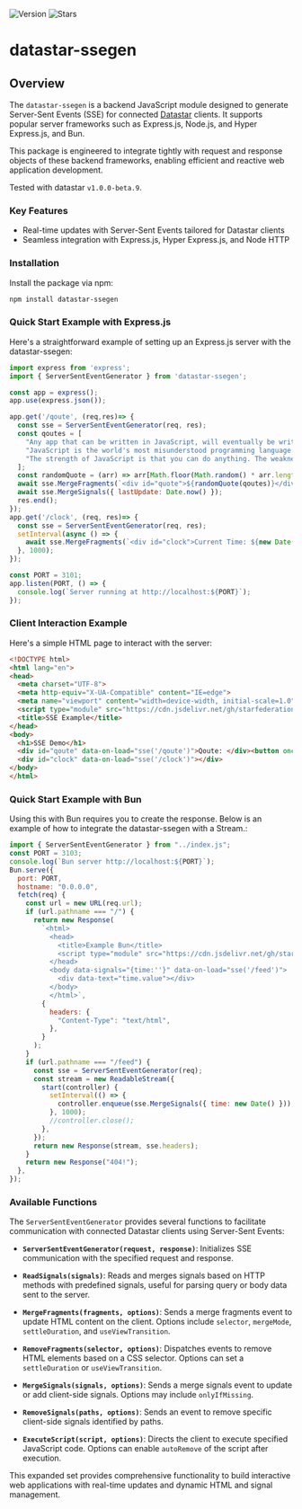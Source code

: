 ![Version](https://img.shields.io/github/package-json/v/jmcudd/datastar-ssegen?filename=package.json)
![Stars](https://img.shields.io/github/stars/jmcudd/datastar-ssegen?style=flat)

# datastar-ssegen

## Overview

The `datastar-ssegen` is a backend JavaScript module designed to generate Server-Sent Events (SSE) for connected [Datastar](https://data-star.dev/) clients. It supports popular server frameworks such as Express.js, Node.js, and Hyper Express.js, and Bun.

This package is engineered to integrate tightly with request and response objects of these backend frameworks, enabling efficient and reactive web application development.

Tested with datastar `v1.0.0-beta.9`.

### Key Features

- Real-time updates with Server-Sent Events tailored for Datastar clients
- Seamless integration with Express.js, Hyper Express.js, and Node HTTP

### Installation

Install the package via npm:

```bash
npm install datastar-ssegen
```

### Quick Start Example with Express.js

Here's a straightforward example of setting up an Express.js server with the datastar-ssegen:

```javascript
import express from 'express';
import { ServerSentEventGenerator } from 'datastar-ssegen';

const app = express();
app.use(express.json());

app.get('/qoute', (req,res)=> {
  const sse = ServerSentEventGenerator(req, res);
  const qoutes = [
    "Any app that can be written in JavaScript, will eventually be written in JavaScript. - Jeff Atwood",
    "JavaScript is the world's most misunderstood programming language. - Douglas Crockford",
    "The strength of JavaScript is that you can do anything. The weakness is that you will. - Reg Braithwaite",
  ];
  const randomQuote = (arr) => arr[Math.floor(Math.random() * arr.length)];
  await sse.MergeFragments(`<div id="quote">${randomQuote(qoutes)}</div>`);
  await sse.MergeSignals({ lastUpdate: Date.now() });
  res.end();
});
app.get('/clock', (req, res)=> {
  const sse = ServerSentEventGenerator(req, res);
  setInterval(async () => {
    await sse.MergeFragments(`<div id="clock">Current Time: ${new Date()}</div>`);
  }, 1000);
});

const PORT = 3101;
app.listen(PORT, () => {
  console.log(`Server running at http://localhost:${PORT}`);
});
```

### Client Interaction Example

Here's a simple HTML page to interact with the server:

```html
<!DOCTYPE html>
<html lang="en">
<head>
  <meta charset="UTF-8">
  <meta http-equiv="X-UA-Compatible" content="IE=edge">
  <meta name="viewport" content="width=device-width, initial-scale=1.0">
  <script type="module" src="https://cdn.jsdelivr.net/gh/starfederation/datastar/bundles/datastar.js"></script>
  <title>SSE Example</title>
</head>
<body>
  <h1>SSE Demo</h1>
  <div id="qoute" data-on-load="sse('/qoute')">Qoute: </div><button onclick="sse('/qoute')">Get New Qoute</button>
  <div id="clock" data-on-load="sse('/clock')"></div>
</body>
</html>
```


### Quick Start Example with Bun 

Using this with Bun requires you to create the response. Below is an example of how to integrate the datastar-ssegen with a Stream.:

```javascript
import { ServerSentEventGenerator } from "../index.js";
const PORT = 3103;
console.log(`Bun server http://localhost:${PORT}`);
Bun.serve({
  port: PORT,
  hostname: "0.0.0.0",
  fetch(req) {
    const url = new URL(req.url);
    if (url.pathname === "/") {
      return new Response(
        `<html>
          <head>
            <title>Example Bun</title>
            <script type="module" src="https://cdn.jsdelivr.net/gh/starfederation/datastar/bundles/datastar.js"></script>
          </head>
          <body data-signals="{time:''}" data-on-load="sse('/feed')">
            <div data-text="time.value"></div>
          </body>
          </html>`,
        {
          headers: {
            "Content-Type": "text/html",
          },
        }
      );
    }
    if (url.pathname === "/feed") {
      const sse = ServerSentEventGenerator(req);
      const stream = new ReadableStream({
        start(controller) {
          setInterval(() => {
            controller.enqueue(sse.MergeSignals({ time: new Date() }));
          }, 1000);
          //controller.close();
        },
      });
      return new Response(stream, sse.headers);
    }
    return new Response("404!");
  },
});
```

### Available Functions

The `ServerSentEventGenerator` provides several functions to facilitate communication with connected Datastar clients using Server-Sent Events:

- **`ServerSentEventGenerator(request, response)`**: Initializes SSE communication with the specified request and response.

- **`ReadSignals(signals)`**: Reads and merges signals based on HTTP methods with predefined signals, useful for parsing query or body data sent to the server.

- **`MergeFragments(fragments, options)`**: Sends a merge fragments event to update HTML content on the client. Options include `selector`, `mergeMode`, `settleDuration`, and `useViewTransition`.

- **`RemoveFragments(selector, options)`**: Dispatches events to remove HTML elements based on a CSS selector. Options can set a `settleDuration` or `useViewTransition`.

- **`MergeSignals(signals, options)`**: Sends a merge signals event to update or add client-side signals. Options may include `onlyIfMissing`.

- **`RemoveSignals(paths, options)`**: Sends an event to remove specific client-side signals identified by paths.

- **`ExecuteScript(script, options)`**: Directs the client to execute specified JavaScript code. Options can enable `autoRemove` of the script after execution.

This expanded set provides comprehensive functionality to build interactive web applications with real-time updates and dynamic HTML and signal management.
